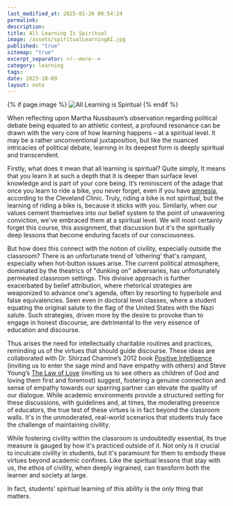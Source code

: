 ```yaml
---
last_modified_at: 2025-01-26 00:54:24
permalink: 
description: 
title: All Learning Is Spiritual
image: /assets/spiritualLearningAI.jpg
published: "true"
sitemap: "true"
excerpt_separator: <!--more-->
category: learning
tags: 
date: 2023-10-09
layout: note
---
```


{% if page.image %} <img src="{{ page.image }}" alt="All Learning is Spiritual"> {% endif %}

<p>When reflecting upon Martha Nussbaum’s observation regarding political debate being equated to an athletic contest, a profound resonance can be drawn with the very core of how learning happens – at a spiritual level. It may be a rather unconventional juxtaposition, but like the nuanced intricacies of political debate, learning in its deepest form is deeply spiritual and transcendent.</p>
<p>Firstly, what does it mean that all learning is spiritual? Quite simply, It means that you learn it at such a depth that it is deeper than surface level knowledge and is part of your core being. It’s reminiscent of the adage that once you learn to ride a bike, you never forget, even if you have <a href="https://my.clevelandclinic.org/health/diseases/21455-amnesia">amnesia</a>, according to the Cleveland Clinic. Truly, riding a bike is not spiritual, but the learning of riding a bike is, because it sticks with you. Similarly, when our values cement themselves into our belief system to the point of unwavering conviction, we've embraced them at a spiritual level. We will most certainly forget this course, this assignment, that discussion but it's the spiritually deep lessons that become enduring facets of our consciousness.</p>
<p>But how does this connect with the notion of civility, especially outside the classroom? There is an unfortunate trend of ‘othering’ that's rampant, especially when hot-button issues arise. The current political atmosphere, dominated by the theatrics of &quot;dunking on&quot; adversaries, has unfortunately permeated classroom settings. This divisive approach is further exacerbated by belief attribution, where rhetorical strategies are weaponized to advance one's agenda, often by resorting to hyperbole and false equivalencies. Seen even in doctoral level classes, where a student equating the original salute to the flag of the United States with the Nazi salute. Such strategies, driven more by the desire to provoke than to engage in honest discourse, are detrimental to the very essence of education and discourse.</p>
<p>Thus arises the need for intellectually charitable routines and practices, reminding us of the virtues that should guide discourse. These ideas are collaborated with Dr. Shirzad Chamine’s 2012 book <a href="https://amzn.to/3tyRwXW">Positive Intelligence</a> (inviting us to enter the sage mind and have empathy with others) and Steve Young’s <a href="https://amzn.to/3RSbJCd">The Law of Love</a> (inviting us to see others as children of God and loving them first and foremost) suggest, fostering a genuine connection and sense of empathy towards our sparring partner can elevate the quality of our dialogue. While academic environments provide a structured setting for these discussions, with guidelines and, at times, the moderating presence of educators, the true test of these virtues is in fact beyond the classroom walls. It's in the unmoderated, real-world scenarios that students truly face the challenge of maintaining civility.</p>
<p>While fostering civility within the classroom is undoubtedly essential, its true measure is gauged by how it's practiced outside of it. Not only is it crucial to inculcate civility in students, but it's paramount for them to embody these virtues beyond academic confines. Like the spiritual lessons that stay with us, the ethos of civility, when deeply ingrained, can transform both the learner and society at large.</p>
<p>In fact, students’ spiritual learning of this ability is the only thing that matters.</p>
